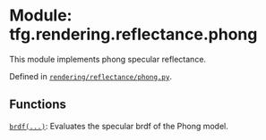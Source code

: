 <div itemscope itemtype="http://developers.google.com/ReferenceObject">
<meta itemprop="name" content="tfg.rendering.reflectance.phong" />
<meta itemprop="path" content="Stable" />
</div>

# Module: tfg.rendering.reflectance.phong

This module implements phong specular reflectance.



Defined in [`rendering/reflectance/phong.py`](https://github.com/tensorflow/graphics/blob/master/tensorflow_graphics/rendering/reflectance/phong.py).

<!-- Placeholder for "Used in" -->


## Functions

[`brdf(...)`](../../../tfg/rendering/reflectance/phong/brdf.md): Evaluates the specular brdf of the Phong model.

